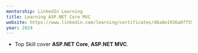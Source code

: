 ```yaml
---
mentorship: LinkedIn Learning
title: Learning ASP.NET Core MVC
website: https://www.linkedin.com/learning/certificates/d6a8e1936a0ff5520207c0c25fb4a01871bd2acf417fca7873e98c4ef1e47425?lipi=urn%3Ali%3Apage%3Ad_flagship3_profile_view_base%3BfLUYzy%2BYROaUCx5t5RHGPg%3D%3D
year: 2024
---
```


- Top Skill cover **ASP.NET Core**, **ASP.NET MVC**.